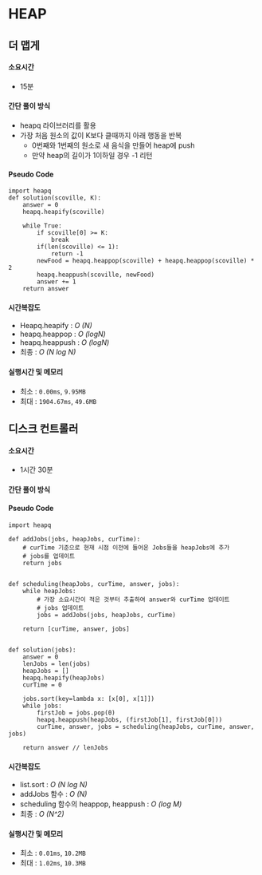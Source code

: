 # HEAP
## 더 맵게

#### 소요시간
- 15분

#### 간단 풀이 방식
- heapq 라이브러리를 활용
- 가장 처음 원소의 값이 K보다 클때까지 아래 행동을 반복
  - 0번째와 1번째의 원소로 새 음식을 만들어 heap에 push
  - 만약 heap의 길이가 1이하일 경우 -1 리턴

#### Pseudo Code
```
import heapq
def solution(scoville, K):
    answer = 0
    heapq.heapify(scoville)
    
    while True:
        if scoville[0] >= K:
            break
        if(len(scoville) <= 1):
            return -1
        newFood = heapq.heappop(scoville) + heapq.heappop(scoville) * 2
        heapq.heappush(scoville, newFood)
        answer += 1
    return answer
```

#### 시간복잡도
- Heapq.heapify : _O (N)_
- heapq.heappop : _O (logN)_
- heapq.heappush : _O (logN)_
- 최종 : _O (N log N)_

#### 실행시간 및 메모리
- 최소 : `0.00ms`, `9.95MB`
- 최대 : `1904.67ms`, `49.6MB`

## 디스크 컨트롤러

#### 소요시간
- 1시간 30분

#### 간단 풀이 방식

#### Pseudo Code
```
import heapq

def addJobs(jobs, heapJobs, curTime):
    # curTime 기준으로 현재 시점 이전에 들어온 Jobs들을 heapJobs에 추가
    # jobs를 업데이트 
    return jobs


def scheduling(heapJobs, curTime, answer, jobs):
    while heapJobs:
        # 가장 소요시간이 적은 것부터 추출하여 answer와 curTime 업데이트
        # jobs 업데이트
        jobs = addJobs(jobs, heapJobs, curTime)

    return [curTime, answer, jobs]


def solution(jobs):
    answer = 0
    lenJobs = len(jobs)
    heapJobs = []
    heapq.heapify(heapJobs)
    curTime = 0
    
    jobs.sort(key=lambda x: [x[0], x[1]])
    while jobs:
        firstJob = jobs.pop(0)
        heapq.heappush(heapJobs, (firstJob[1], firstJob[0]))
        curTime, answer, jobs = scheduling(heapJobs, curTime, answer, jobs)

    return answer // lenJobs
```

#### 시간복잡도
- list.sort : _O (N log N)_
- addJobs 함수 : _O (N)_
- scheduling 함수의 heappop, heappush : _O (log M)_
- 최종 : _O (N^2)_

#### 실행시간 및 메모리
- 최소 : `0.01ms`, `10.2MB`
- 최대 : `1.02ms`, `10.3MB`